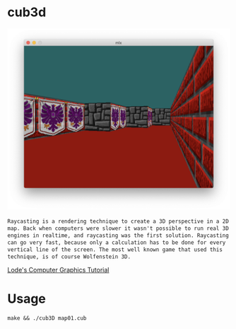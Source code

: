 # cub3d
![cubPIC](img/cubpic.png)
```
Raycasting is a rendering technique to create a 3D perspective in a 2D map. Back when computers were slower it wasn't possible to run real 3D engines in realtime, and raycasting was the first solution. Raycasting can go very fast, because only a calculation has to be done for every vertical line of the screen. The most well known game that used this technique, is of course Wolfenstein 3D.
```
[Lode's Computer Graphics Tutorial](https://lodev.org/cgtutor/raycasting.html)

# Usage
```
make && ./cub3D map01.cub
```